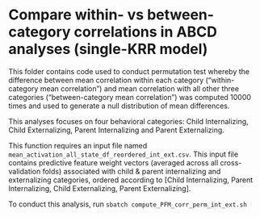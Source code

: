 # Compare within- vs between-category correlations in ABCD analyses (single-KRR model)

This folder contains code used to conduct permutation test whereby the difference between mean correlation within each category (“within-category mean correlation”) and mean correlation with all other three categories (“between-category mean correlation”) was computed 10000 times and used to generate a null distribution of mean differences. 

This analyses focuses on four behavioral categories: Child Internalizing, Child Externalizing, Parent Internalizing and Parent Externalizing.

This function requires an input file named `mean_activation_all_state_df_reordered_int_ext.csv`. This input file contains predictive feature weight vectors (averaged across all cross-validation folds) associated with child & parent internalizing and externalizing categories, ordered according to [Child Internalizing, Parent Internalizing, Child Externalizing, Parent Externalizing]. 

To conduct this analysis, run `sbatch compute_PFM_corr_perm_int_ext.sh`
